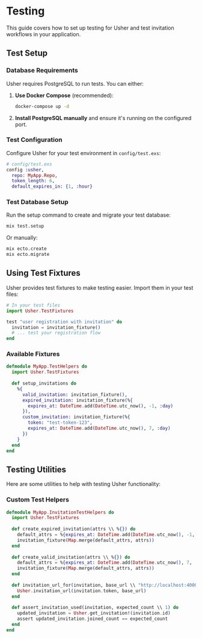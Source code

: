 # Testing

This guide covers how to set up testing for Usher and test invitation workflows in your application.

## Test Setup

### Database Requirements

Usher requires PostgreSQL to run tests. You can either:

1. **Use Docker Compose** (recommended):
   ```bash
   docker-compose up -d
   ```

2. **Install PostgreSQL manually** and ensure it's running on the configured port.

### Test Configuration

Configure Usher for your test environment in `config/test.exs`:

```elixir
# config/test.exs
config :usher,
  repo: MyApp.Repo,
  token_length: 6,
  default_expires_in: {1, :hour}
```

### Test Database Setup

Run the setup command to create and migrate your test database:

```bash
mix test.setup
```

Or manually:

```bash
mix ecto.create
mix ecto.migrate
```

## Using Test Fixtures

Usher provides test fixtures to make testing easier. Import them in your test files:

```elixir
# In your test files
import Usher.TestFixtures

test "user registration with invitation" do
  invitation = invitation_fixture()
  # ... test your registration flow
end
```

### Available Fixtures

```elixir
defmodule MyApp.TestHelpers do
  import Usher.TestFixtures
  
  def setup_invitations do
    %{
      valid_invitation: invitation_fixture(),
      expired_invitation: invitation_fixture(%{
        expires_at: DateTime.add(DateTime.utc_now(), -1, :day)
      }),
      custom_invitation: invitation_fixture(%{
        token: "test-token-123",
        expires_at: DateTime.add(DateTime.utc_now(), 7, :day)
      })
    }
  end
end
```

## Testing Utilities
Here are some utilities to help with testing Usher functionality:

### Custom Test Helpers

```elixir
defmodule MyApp.InvitationTestHelpers do
  import Usher.TestFixtures
  
  def create_expired_invitation(attrs \\ %{}) do
    default_attrs = %{expires_at: DateTime.add(DateTime.utc_now(), -1, :day)}
    invitation_fixture(Map.merge(default_attrs, attrs))
  end
  
  def create_valid_invitation(attrs \\ %{}) do
    default_attrs = %{expires_at: DateTime.add(DateTime.utc_now(), 7, :day)}
    invitation_fixture(Map.merge(default_attrs, attrs))
  end
  
  def invitation_url_for(invitation, base_url \\ "http://localhost:4000/signup") do
    Usher.invitation_url(invitation.token, base_url)
  end
  
  def assert_invitation_used(invitation, expected_count \\ 1) do
    updated_invitation = Usher.get_invitation!(invitation.id)
    assert updated_invitation.joined_count == expected_count
  end
end
```